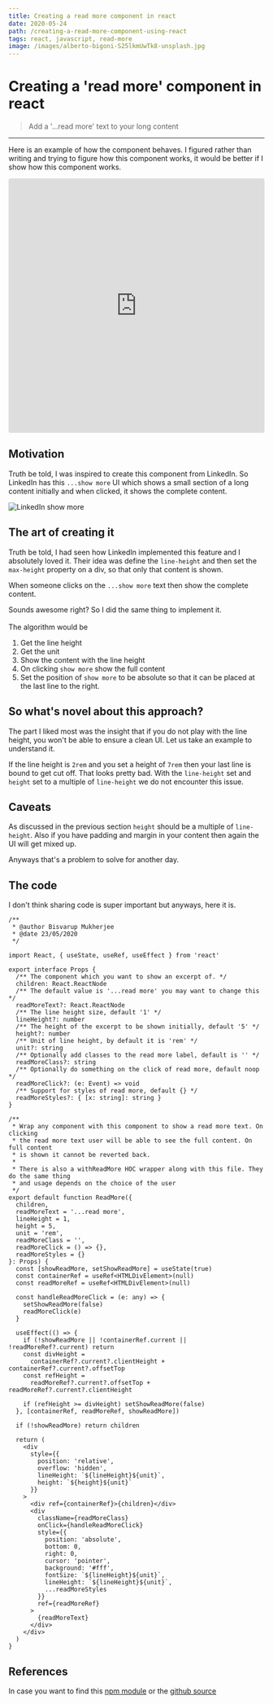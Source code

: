 ```yaml
---
title: Creating a read more component in react
date: 2020-05-24
path: /creating-a-read-more-component-using-react
tags: react, javascript, read-more
image: /images/alberto-bigoni-S25lkmUwTk8-unsplash.jpg
---
```

# Creating a 'read more' component in react

> Add a '...read more' text to your long content

---

Here is an example of how the component behaves. I figured rather than writing and trying to figure how this component works, it would be better if I show how this component works.

<iframe
     src="https://codesandbox.io/embed/react-read-more-1-xftnp?autoresize=1&fontsize=14&hidenavigation=1&theme=dark&view=preview"
     style="width:100%; height:500px; border:0; border-radius: 4px; overflow:hidden;"
     title="react-read-more-1"
     allow="accelerometer; ambient-light-sensor; camera; encrypted-media; geolocation; gyroscope; hid; microphone; midi; payment; usb; vr; xr-spatial-tracking"
     sandbox="allow-forms allow-modals allow-popups allow-presentation allow-same-origin allow-scripts"
   ></iframe>

## Motivation

Truth be told, I was inspired to create this component from LinkedIn. So LinkedIn has this `...show more` UI which shows a small section of a long content initially and when clicked, it shows the complete content.

![LinkedIn show more](/images/linkedin-show-more.png)

## The art of creating it

Truth be told, I had seen how LinkedIn implemented this feature and I absolutely loved it. Their idea was define the `line-height` and then set the `max-height` property on a div, so that only that content is shown. 

When someone clicks on the `...show more` text then show the complete content.

Sounds awesome right? So I did the same thing to implement it.
<br/>
<br/>
The algorithm would be
1. Get the line height
2. Get the unit
3. Show the content with the line height
4. On clicking `show more` show the full content
5. Set the position of `show more` to be absolute so that it can be placed at the last line to the right.

## So what's novel about this approach?

The part I liked most was the insight that if you do not play with the line height, you won't be able to ensure a clean UI. Let us take an example to understand it.

If the line height is `2rem` and you set a height of `7rem` then your last line is bound to get cut off. That looks pretty bad. With the `line-height` set and `height` set to a multiple of `line-height` we do not encounter this issue. 

## Caveats 

As discussed in the previous section `height` should be a multiple of `line-height`. Also if you have padding and margin in your content then again the UI will get mixed up. 

Anyways that's a problem to solve for another day. 

## The code

I don't think sharing code is super important but anyways, here it is.

```tsx
/**
 * @author Bisvarup Mukherjee
 * @date 23/05/2020
 */

import React, { useState, useRef, useEffect } from 'react'

export interface Props {
  /** The component which you want to show an excerpt of. */
  children: React.ReactNode
  /** The default value is '...read more' you may want to change this */
  readMoreText?: React.ReactNode
  /** The line height size, default '1' */
  lineHeight?: number
  /** The height of the excerpt to be shown initially, default '5' */
  height?: number
  /** Unit of line height, by default it is 'rem' */
  unit?: string
  /** Optionally add classes to the read more label, default is '' */
  readMoreClass?: string
  /** Optionally do something on the click of read more, default noop */
  readMoreClick?: (e: Event) => void
  /** Support for styles of read more, default {} */
  readMoreStyles?: { [x: string]: string }
}

/**
 * Wrap any component with this component to show a read more text. On clicking
 * the read more text user will be able to see the full content. On full content
 * is shown it cannot be reverted back.
 *
 * There is also a withReadMore HOC wrapper along with this file. They do the same thing
 * and usage depends on the choice of the user
 */
export default function ReadMore({
  children,
  readMoreText = '...read more',
  lineHeight = 1,
  height = 5,
  unit = 'rem',
  readMoreClass = '',
  readMoreClick = () => {},
  readMoreStyles = {}
}: Props) {
  const [showReadMore, setShowReadMore] = useState(true)
  const containerRef = useRef<HTMLDivElement>(null)
  const readMoreRef = useRef<HTMLDivElement>(null)

  const handleReadMoreClick = (e: any) => {
    setShowReadMore(false)
    readMoreClick(e)
  }

  useEffect(() => {
    if (!showReadMore || !containerRef.current || !readMoreRef?.current) return
    const divHeight =
      containerRef?.current?.clientHeight + containerRef?.current?.offsetTop
    const refHeight =
      readMoreRef?.current?.offsetTop + readMoreRef?.current?.clientHeight

    if (refHeight >= divHeight) setShowReadMore(false)
  }, [containerRef, readMoreRef, showReadMore])

  if (!showReadMore) return children

  return (
    <div
      style={{
        position: 'relative',
        overflow: 'hidden',
        lineHeight: `${lineHeight}${unit}`,
        height: `${height}${unit}`
      }}
    >
      <div ref={containerRef}>{children}</div>
      <div
        className={readMoreClass}
        onClick={handleReadMoreClick}
        style={{
          position: 'absolute',
          bottom: 0,
          right: 0,
          cursor: 'pointer',
          background: '#fff',
          fontSize: `${lineHeight}${unit}`,
          lineHeight: `${lineHeight}${unit}`,
          ...readMoreStyles
        }}
        ref={readMoreRef}
      >
        {readMoreText}
      </div>
    </div>
  )
}

```

## References

In case you want to find this [npm module](https://www.npmjs.com/package/@bisvarup/react-read-more) or the [github source](https://github.com/bisho1995/react-read-more)
